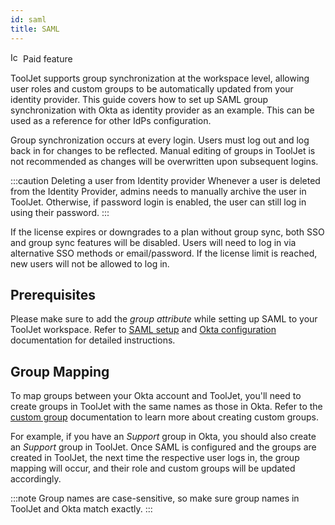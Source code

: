 ```yaml
---
id: saml
title: SAML
---
```


<div className="badge badge--primary heading-badge">   
  <img 
    src="/img/badge-icons/premium.svg" 
    alt="Icon" 
    width="16" 
    height="16" 
  />
 <span>Paid feature</span>
</div>

ToolJet supports group synchronization at the workspace level, allowing user roles and custom groups to be automatically updated from your identity provider. This guide covers how to set up SAML group synchronization with Okta as identity provider as an example. This can be used as a reference for other IdPs configuration.

Group synchronization occurs at every login. Users must log out and log back in for changes to be reflected. Manual editing of groups in ToolJet is not recommended as changes will be overwritten upon subsequent logins.

:::caution Deleting a user from Identity provider
Whenever a user is deleted from the Identity Provider, admins needs to manually archive the user in ToolJet. Otherwise, if password login is enabled, the user can still log in using their password.
:::

If the license expires or downgrades to a plan without group sync, both SSO and group sync features will be disabled. Users will need to log in via alternative SSO methods or email/password. If the license limit is reached, new users will not be allowed to log in.


## Prerequisites

Please make sure to add the *group attribute* while setting up SAML to your ToolJet workspace. Refer to [SAML setup](/docs/user-management/sso/saml/setup) and [Okta configuration](/docs/user-management/sso/saml/okta) documentation for detailed instructions.

## Group Mapping

To map groups between your Okta account and ToolJet, you'll need to create groups in ToolJet with the same names as those in Okta. Refer to the [custom group](/docs/user-management/role-based-access/custom-groups/) documentation to learn more about creating custom groups.

For example, if you have an *Support* group in Okta, you should also create an *Support* group in ToolJet. 
Once SAML is configured and the groups are created in ToolJet, the next time the respective user logs in, the group mapping will occur, and their role and custom groups will be updated accordingly.


:::note
Group names are case-sensitive, so make sure group names in ToolJet and Okta match exactly. 
:::
